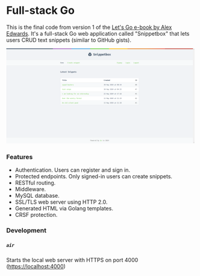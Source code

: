 # Full-stack Go

This is the final code from version 1 of the [Let's Go e-book by Alex Edwards](https://lets-go.alexedwards.net/). It's a full-stack Go web application called "Snippetbox" that lets users CRUD text snippets (similar to GitHub gists).

<img width="500" src="./homepage.png" />

### Features

- Authentication. Users can register and sign in.
- Protected endpoints. Only signed-in users can create snippets.
- RESTful routing.
- Middleware.
- MySQL database.
- SSL/TLS web server using HTTP 2.0.
- Generated HTML via Golang templates.
- CRSF protection.

### Development

##### `air`

Starts the local web server with HTTPS on port 4000 ([https://localhost:4000](https://localhost:4000))
